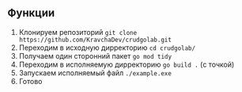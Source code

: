 
## Функции
1. Клонируем репозиторий ```git clone https://github.com/KravchaDev/crudgolab.git``` 
2. Переходим в исходную дирректорию ```cd crudgolab/```
3. Получаем один сторонний пакет ```go mod tidy```
4. Переходим в исполняемую дирректорию ```go build .``` (с точкой)
5. Запускаем исполняемый файл ```./example.exe```
6. Готово